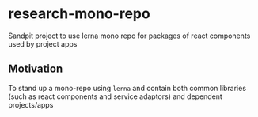 # research-mono-repo
Sandpit project to use lerna mono repo for packages of react components used by project apps

## Motivation

To stand up a mono-repo using `lerna` and contain both common libraries (such as react components and service adaptors)
and dependent projects/apps


